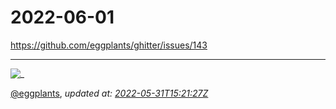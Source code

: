 # 2022-06-01

<https://github.com/eggplants/ghitter/issues/143>

---

![_](https://github.githubassets.com/images/mona-loading-default.gif)

[@eggplants](https://github.com/eggplants), *updated at: [2022-05-31T15:21:27Z](https://github.com/eggplants/ghitter/issues/143#issue-1254034242)*
